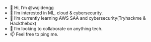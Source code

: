 - 👋 Hi, I’m @wajidengg
- 👀 I’m interested in ML, cloud & cybersecurity.
- 🌱 I’m currently learning AWS SAA and cybersecurity(Tryhackme & Hackthebox) 
- 💞️ I’m looking to collaborate on anything tech.
- 📫 Feel free to ping me.

<!---
wajidengg/wajidengg is a ✨ special ✨ repository because its `README.md` (this file) appears on your GitHub profile.
You can click the Preview link to take a look at your changes.
--->

